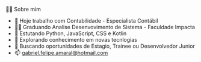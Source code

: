 🙇‍♂️  Sobre mim

- 💼 Hoje trabalho com Contabilidade - Especialista Contábil
- 👨‍🎓 Graduando Analise Desenvovimento de Sistema - Faculdade Impacta
- 🌱 Estutando Python, JavaScript, CSS e Kotlin
- 🤔 Explorando conhecimento em novas tecnlogias
- 👀 Buscando oportunidades de Estagio, Trainee ou Desenvolvedor Junior 
- 📫 gabriel.felipe.amaral@hotmail.com


